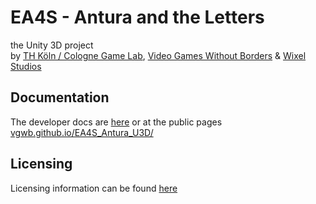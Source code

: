 # EA4S - Antura and the Letters

the Unity 3D project  
by [TH Köln / Cologne Game Lab](http://www.colognegamelab.de/), [Video Games Without Borders](http://vgwb.org) & [Wixel Studios](www.wixelstudios.com)

## Documentation

The developer docs are [here](/docs/) or at the public pages [vgwb.github.io/EA4S_Antura_U3D/](https://vgwb.github.io/EA4S_Antura_U3D/)

## Licensing

Licensing information can be found [here](LICENSE.md)
